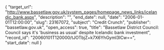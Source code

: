 {
  "target_url": "http://www.bassetlaw.gov.uk/system_pages/homepage_news_links/icelandic_bank.aspx", 
  "description": "", 
  "end_date": null, 
  "date": "2006-01-01T12:00:00", 
  "slug": 23167072, 
  "subject": "Credit Crunch", 
  "publisher": "bassetlaw.gov.uk", 
  "open_access": true, 
  "title": "Bassetlaw District Council: Council says it's 'business as usual' despite Icelandic bank investment", 
  "record_id": "20060101T120000/tJOTbjZ+k7X6YhGymI3ICw==", 
  "start_date": null
}

